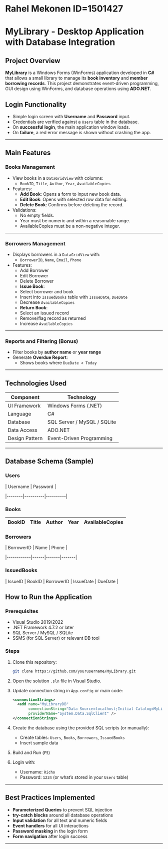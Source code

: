 # Rahel Mekonen ID=1501427
#  MyLibrary - Desktop Application with Database Integration

##  Project Overview

**MyLibrary** is a Windows Forms (WinForms) application developed in **C#** that allows a small library to manage its **book inventory** and **member borrowing records**. This project demonstrates event-driven programming, GUI design using WinForms, and database operations using **ADO.NET**.



##  Login Functionality

- Simple login screen with **Username** and **Password** input.
- Credentials are verified against a `Users` table in the database.
- On **successful login**, the main application window loads.
- On **failure**, a red error message is shown without crashing the app.

---

##  Main Features

###  Books Management

- View books in a `DataGridView` with columns:
  - `BookID`, `Title`, `Author`, `Year`, `AvailableCopies`
- Features:
  -  **Add Book**: Opens a form to input new book data.
  -  **Edit Book**: Opens with selected row data for editing.
  -  **Delete Book**: Confirms before deleting the record.
- Validations:
  - No empty fields.
  - Year must be numeric and within a reasonable range.
  - AvailableCopies must be a non-negative integer.

---

###  Borrowers Management

- Displays borrowers in a `DataGridView` with:
  - `BorrowerID`, `Name`, `Email`, `Phone`
- Features:
  -  Add Borrower
  -  Edit Borrower
  -  Delete Borrower
  -  **Issue Book**:
    - Select borrower and book
    - Insert into `IssuedBooks` table with `IssueDate`, `DueDate`
    - Decrease `AvailableCopies`
  -  **Return Book**:
    - Select an issued record
    - Remove/flag record as returned
    - Increase `AvailableCopies`

---

### Reports and Filtering (Bonus)

- Filter books by **author name** or **year range**
- Generate **Overdue Report**:
  - Shows books where `DueDate < Today`

---

## Technologies Used

| Component     | Technology                     |
|---------------|--------------------------------|
| UI Framework  | Windows Forms (.NET)           |
| Language      | C#                             |
| Database      | SQL Server / MySQL / SQLite    |
| Data Access   | ADO.NET                         |
| Design Pattern| Event-Driven Programming        |

---

##  Database Schema (Sample)

### Users
| Username | Password |

|--------|----------|----------|

### Books
| BookID | Title | Author | Year | AvailableCopies |
|--------|-------|--------|------|------------------|

### Borrowers
| BorrowerID | Name | Phone |

|------------|------|-------|-------|

### IssuedBooks
| IssueID | BookID | BorrowerID | IssueDate | DueDate |


##  How to Run the Application

### Prerequisites

- Visual Studio 2019/2022
- .NET Framework 4.7.2 or later
- SQL Server / MySQL / SQLite
- SSMS (for SQL Server) or relevant DB tool

### Steps

1. Clone this repository:
    ```bash
    git clone https://github.com/yourusername/MyLibrary.git
    ```

2. Open the solution `.sln` file in Visual Studio.

3. Update connection string in `App.config` or main code:
    ```xml
    <connectionStrings>
      <add name="MyLibraryDB"
           connectionString="Data Source=localhost;Initial Catalog=MyLibraryDB;Integrated Security=True"
           providerName="System.Data.SqlClient" />
    </connectionStrings>
    ```

4. Create the database using the provided SQL scripts (or manually):
    - Create tables: `Users`, `Books`, `Borrowers`, `IssuedBooks`
    - Insert sample data

5. Build and Run (`F5`)

6. Login with:
    - Username: `Richo`
    - Password: `1234` (or what’s stored in your `Users` table)

---

##  Best Practices Implemented

- **Parameterized Queries** to prevent SQL injection
- **try-catch blocks** around all database operations
- **Input validation** for all text and numeric fields
- **Event handlers** for all UI interactions
- **Password masking** in the login form
- **Form navigation** after login success

---



